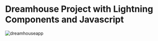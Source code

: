 # Dreamhouse Project with Lightning Components and Javascript

![dreamhouseapp](https://cloud.githubusercontent.com/assets/6508354/26755946/ba821652-484c-11e7-94ad-fc33e936d91e.jpg)
